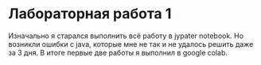 # Лабораторная работа 1

Изначально я старался выполнить всё работу в jypater notebook. Но возникли ошибки с java, которые мне не так и не удалось решить даже за 3 дня. В итоге первые две работы я выполнил в google colab. 
